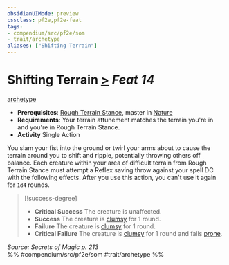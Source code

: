 ```yaml
---
obsidianUIMode: preview
cssclass: pf2e,pf2e-feat
tags:
- compendium/src/pf2e/som
- trait/archetype
aliases: ["Shifting Terrain"]
---
```

# Shifting Terrain  [>](/rules/core-rulebook/chapter-9-playing-the-game.md#Actions "Single Action") *Feat 14*  
[archetype](/rules/traits/archetype.md)  

- **Prerequisites**: [Rough Terrain Stance](/compendium/feats/rough-terrain-stance-som.md), master in [Nature](/compendium/skills.md#Nature)
- **Requirements**: Your terrain attunement matches the terrain you're in and you're in Rough Terrain Stance.
- **Activity** Single Action

You slam your fist into the ground or twirl your arms about to cause the terrain around you to shift and ripple, potentially throwing others off balance. Each creature within your area of difficult terrain from Rough Terrain Stance must attempt a Reflex saving throw against your spell DC with the following effects. After you use this action, you can't use it again for `1d4` rounds.

> [!success-degree] 
> - **Critical Success** The creature is unaffected.
> - **Success** The creature is [clumsy](/rules/conditions.md#Clumsy) for 1 round.
> - **Failure** The creature is [clumsy](/rules/conditions.md#Clumsy) for 1 round.
> - **Critical Failure** The creature is [clumsy](/rules/conditions.md#Clumsy) for 1 round and falls [prone](/rules/conditions.md#Prone).

*Source: Secrets of Magic p. 213*  
%% #compendium/src/pf2e/som #trait/archetype %%